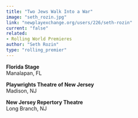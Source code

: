 ```yaml
---
title: "Two Jews Walk Into a War"
image: "seth_rozin.jpg"
link: "newplayexchange.org/users/226/seth-rozin"
current: "false"
related:
- Rolling World Premieres
author: "Seth Rozin"
type: "rolling_premier"
---
```


**Florida Stage**\
Manalapan, FL

**Playwrights Theatre of New Jersey**\
Madison, NJ

**New Jersey Repertory Theatre**\
Long Branch, NJ
